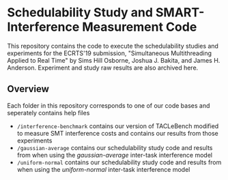 # Schedulability Study and SMART-Interference Measurement Code

This repository contains the code to execute the schedulability studies and
experiments for the ECRTS'19 submission, "Simultaneous Multithreading Applied
to Real Time" by Sims Hill Osborne, Joshua J. Bakita, and James H. Anderson.
Experiment and study raw results are also archived here.

## Overview

Each folder in this repository corresponds to one of our code bases and seperately contains help files
- `/interference-benchmark` contains our version of TACLeBench modified to measure SMT interference costs and contains our results from those experiments
- `/gaussian-average` contains our schedulability study code and results from when using the _gaussian-average_ inter-task interference model
- `/uniform-normal` contains our schedulability study code and results from when using the _uniform-normal_ inter-task interference model
